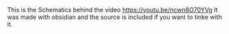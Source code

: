 This is the Schematics behind the video https://youtu.be/ncwn8O70YVg
It was made with obsidian and the source is included if you want to tinke with it.
